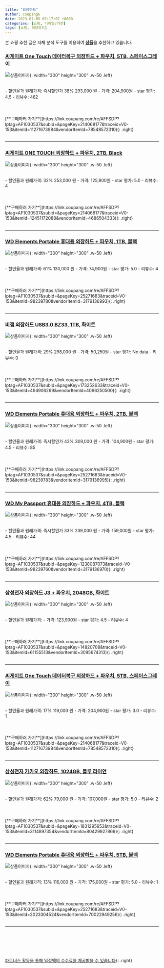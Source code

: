 ```yaml
---
title: "외장하드"
author: coupang6
date: 2023-07-05 07:17:07 +0800
categories: [쇼핑, 디이털/가전]
tags: [쇼핑, 외장하드]
---
```


본 쇼핑 추천 글은 자체 분석 도구를 이용하여 [**상품**](https://link.coupang.com/a/bao1ui)을 추천하고 있습니다.

### [씨게이트 One Touch 데이터복구 외장하드 + 파우치, 5TB, 스페이스그레이](https://link.coupang.com/re/AFFSDP?lptag=AF1030537&subid=&pageKey=214068177&traceid=V0-153&itemId=11271673984&vendorItemId=78548572310)

![상품이미지](https://thumbnail9.coupangcdn.com/thumbnails/remote/230x230ex/image/rs_quotation_api/jrg7yget/542651f5632a4fd1aebd1b1894b386bc.jpg){: width="300" height="300" .w-50 .left}


<br>
- 할인율과 원래가격: 즉시할인가 38%  293,000   원
- 가격: 204,900원
- star 평가: 4.5
- 리뷰수: 462
<br>
<br>
<br>
<br>
[**구매하러 가기**](https://link.coupang.com/re/AFFSDP?lptag=AF1030537&subid=&pageKey=214068177&traceid=V0-153&itemId=11271673984&vendorItemId=78548572310){: .right}
<br>
<br>

---

### [씨게이트 ONE TOUCH 외장하드 + 파우치, 2TB, Black](https://link.coupang.com/re/AFFSDP?lptag=AF1030537&subid=&pageKey=214068177&traceid=V0-153&itemId=12451172088&vendorItemId=4686504333)

![상품이미지](https://thumbnail8.coupangcdn.com/thumbnails/remote/230x230ex/image/retail/images/4280292427481331-04886703-fc02-43df-bb30-437b669b9bd3.jpg){: width="300" height="300" .w-50 .left}


<br>
- 할인율과 원래가격: 32%  253,000   원
- 가격: 125,900원
- star 평가: 5.0
- 리뷰수: 4
<br>
<br>
<br>
<br>
[**구매하러 가기**](https://link.coupang.com/re/AFFSDP?lptag=AF1030537&subid=&pageKey=214068177&traceid=V0-153&itemId=12451172088&vendorItemId=4686504333){: .right}
<br>
<br>

---

### [WD Elements Portable 휴대용 외장하드 + 파우치, 1TB, 블랙](https://link.coupang.com/re/AFFSDP?lptag=AF1030537&subid=&pageKey=25271683&traceid=V0-153&itemId=98239780&vendorItemId=3179136993)

![상품이미지](https://thumbnail7.coupangcdn.com/thumbnails/remote/230x230ex/image/retail/images/2544147278710326-d1a8afb4-7e1a-43c4-ade2-dbd846ba973b.jpg){: width="300" height="300" .w-50 .left}


<br>
- 할인율과 원래가격: 61%  130,000   원
- 가격: 74,900원
- star 평가: 5.0
- 리뷰수: 4
<br>
<br>
<br>
<br>
[**구매하러 가기**](https://link.coupang.com/re/AFFSDP?lptag=AF1030537&subid=&pageKey=25271683&traceid=V0-153&itemId=98239780&vendorItemId=3179136993){: .right}
<br>
<br>

---

### [비잽 외장하드 USB3.0 BZ33, 1TB, 화이트](https://link.coupang.com/re/AFFSDP?lptag=AF1030537&subid=&pageKey=173252633&traceid=V0-153&itemId=494906269&vendorItemId=4096250500)

![상품이미지](https://thumbnail8.coupangcdn.com/thumbnails/remote/230x230ex/image/retail/images/2270947233922808-10e745ff-93fa-4982-a692-fc18412c3f6c.jpg){: width="300" height="300" .w-50 .left}


<br>
- 할인율과 원래가격: 29%  298,000   원
- 가격: 50,250원
- star 평가: No data
- 리뷰수: 0
<br>
<br>
<br>
<br>
[**구매하러 가기**](https://link.coupang.com/re/AFFSDP?lptag=AF1030537&subid=&pageKey=173252633&traceid=V0-153&itemId=494906269&vendorItemId=4096250500){: .right}
<br>
<br>

---

### [WD Elements Portable 휴대용 외장하드 + 파우치, 2TB, 블랙](https://link.coupang.com/re/AFFSDP?lptag=AF1030537&subid=&pageKey=25271683&traceid=V0-153&itemId=98239783&vendorItemId=3179136995)

![상품이미지](https://thumbnail8.coupangcdn.com/thumbnails/remote/230x230ex/image/retail/images/9622530800685994-5d16cc8f-20ca-4268-942b-714003af6c97.jpg){: width="300" height="300" .w-50 .left}


<br>
- 할인율과 원래가격: 즉시할인가 43%  309,000   원
- 가격: 104,900원
- star 평가: 4.5
- 리뷰수: 85
<br>
<br>
<br>
<br>
[**구매하러 가기**](https://link.coupang.com/re/AFFSDP?lptag=AF1030537&subid=&pageKey=25271683&traceid=V0-153&itemId=98239783&vendorItemId=3179136995){: .right}
<br>
<br>

---

### [WD My Passport 휴대용 외장하드 + 파우치, 4TB, 블랙](https://link.coupang.com/re/AFFSDP?lptag=AF1030537&subid=&pageKey=1238087073&traceid=V0-153&itemId=98239760&vendorItemId=3179136970)

![상품이미지](https://thumbnail10.coupangcdn.com/thumbnails/remote/230x230ex/image/retail/images/5736885185122428-8b0852a0-c1e8-4109-beb2-16a3846c327f.jpg){: width="300" height="300" .w-50 .left}


<br>
- 할인율과 원래가격: 즉시할인가 33%  239,000   원
- 가격: 159,000원
- star 평가: 4.5
- 리뷰수: 44
<br>
<br>
<br>
<br>
[**구매하러 가기**](https://link.coupang.com/re/AFFSDP?lptag=AF1030537&subid=&pageKey=1238087073&traceid=V0-153&itemId=98239760&vendorItemId=3179136970){: .right}
<br>
<br>

---

### [삼성전자 외장하드 J3 + 파우치, 2048GB, 화이트](https://link.coupang.com/re/AFFSDP?lptag=AF1030537&subid=&pageKey=14820708&traceid=V0-153&itemId=61155513&vendorItemId=3095674313)

![상품이미지](https://thumbnail9.coupangcdn.com/thumbnails/remote/230x230ex/image/product/image/vendoritem/2018/07/19/3095674290/1bf7788d-17c0-4264-9045-9210d033faf0.jpg){: width="300" height="300" .w-50 .left}


<br>
- 할인율과 원래가격: 
- 가격: 123,900원
- star 평가: 4.5
- 리뷰수: 4
<br>
<br>
<br>
<br>
[**구매하러 가기**](https://link.coupang.com/re/AFFSDP?lptag=AF1030537&subid=&pageKey=14820708&traceid=V0-153&itemId=61155513&vendorItemId=3095674313){: .right}
<br>
<br>

---

### [씨게이트 One Touch 데이터복구 외장하드 + 파우치, 5TB, 스페이스그레이](https://link.coupang.com/re/AFFSDP?lptag=AF1030537&subid=&pageKey=214068177&traceid=V0-153&itemId=11271673984&vendorItemId=78548572310)

![상품이미지](https://thumbnail9.coupangcdn.com/thumbnails/remote/230x230ex/image/rs_quotation_api/jrg7yget/542651f5632a4fd1aebd1b1894b386bc.jpg){: width="300" height="300" .w-50 .left}


<br>
- 할인율과 원래가격: 17%  119,000   원
- 가격: 204,900원
- star 평가: 3.0
- 리뷰수: 1
<br>
<br>
<br>
<br>
[**구매하러 가기**](https://link.coupang.com/re/AFFSDP?lptag=AF1030537&subid=&pageKey=214068177&traceid=V0-153&itemId=11271673984&vendorItemId=78548572310){: .right}
<br>
<br>

---

### [삼성전자 카카오 외장하드, 1024GB, 블루 라이언](https://link.coupang.com/re/AFFSDP?lptag=AF1030537&subid=&pageKey=1831295952&traceid=V0-153&itemId=3114897354&vendorItemId=80429927869)

![상품이미지](https://thumbnail10.coupangcdn.com/thumbnails/remote/230x230ex/image/vendor_inventory/b1ca/edfbbe7574d00bd1eb3d13a749a1d8885d83aa94e412d6c51a85e2dc63d9.jpg){: width="300" height="300" .w-50 .left}


<br>
- 할인율과 원래가격: 62%  79,000   원
- 가격: 107,000원
- star 평가: 5.0
- 리뷰수: 2
<br>
<br>
<br>
<br>
[**구매하러 가기**](https://link.coupang.com/re/AFFSDP?lptag=AF1030537&subid=&pageKey=1831295952&traceid=V0-153&itemId=3114897354&vendorItemId=80429927869){: .right}
<br>
<br>

---

### [WD Elements Portable 휴대용 외장하드 + 파우치, 5TB, 블랙](https://link.coupang.com/re/AFFSDP?lptag=AF1030537&subid=&pageKey=25271683&traceid=V0-153&itemId=2023304524&vendorItemId=70022949256)

![상품이미지](https://thumbnail6.coupangcdn.com/thumbnails/remote/230x230ex/image/retail/images/1322323869538366-24247370-3cd8-4d7d-90b9-becf4091e564.png){: width="300" height="300" .w-50 .left}


<br>
- 할인율과 원래가격: 13%  116,000   원
- 가격: 175,000원
- star 평가: 5.0
- 리뷰수: 1
<br>
<br>
<br>
<br>
[**구매하러 가기**](https://link.coupang.com/re/AFFSDP?lptag=AF1030537&subid=&pageKey=25271683&traceid=V0-153&itemId=2023304524&vendorItemId=70022949256){: .right}
<br>
<br>

---
<br><br><br><br><br> [파트너스 활동을 통해 일정액의 수수료를 제공받을 수 있습니다](https://link.coupang.com/a/bao1ui){: .right}